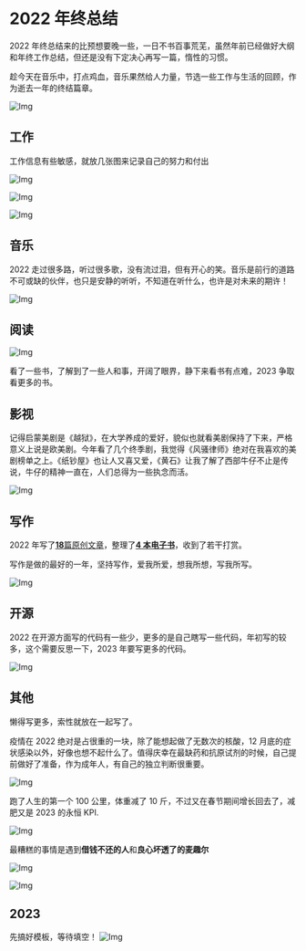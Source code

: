 # 2022 年终总结

2022 年终总结来的比预想要晚一些，一日不书百事荒芜，虽然年前已经做好大纲和年终工作总结，但还是没有下定决心再写一篇，惰性的习惯。

趁今天在音乐中，打点鸡血，音乐果然给人力量，节选一些工作与生活的回顾，作为逝去一年的终结篇章。

![Img](http://static.trumandu.top/yank-note-picgo-img-20230222203806.png)

## 工作

工作信息有些敏感，就放几张图来记录自己的努力和付出

![Img](http://static.trumandu.top/yank-note-picgo-img-20230222204022.png)

![Img](http://static.trumandu.top/yank-note-picgo-img-20230222204052.png)

![Img](http://static.trumandu.top/yank-note-picgo-img-20230222204353.png)

## 音乐

2022 走过很多路，听过很多歌，没有流过泪，但有开心的笑。音乐是前行的道路不可或缺的伙伴，也只是安静的听听，不知道在听什么，也许是对未来的期许！

![Img](http://static.trumandu.top/yank-note-picgo-img-20230222205635.png)

## 阅读

![Img](http://static.trumandu.top/yank-note-picgo-img-20230222205806.png)

看了一些书，了解到了一些人和事，开阔了眼界，静下来看书有点难，2023 争取看更多的书。

## 影视

记得启蒙美剧是《越狱》，在大学养成的爱好，貌似也就看美剧保持了下来，严格意义上说是欧美剧。今年看了几个终季剧，我觉得《风骚律师》绝对在我喜欢的美剧榜单之上。《纸钞屋》也让人又喜又爱，《黄石》让我了解了西部牛仔不止是传说，牛仔的精神一直在，人们总得为一些执念而活。

![Img](http://static.trumandu.top/yank-note-picgo-img-20230222211103.png)

## 写作

2022 年写了[**18**篇原创文章](http://blog.trumandu.top/archives/)，整理了[**4 本电子书**](http://book.trumandu.top/)，收到了若干打赏。

写作是做的最好的一年，坚持写作，爱我所爱，想我所想，写我所写。

![Img](http://static.trumandu.top/yank-note-picgo-img-20230222213943.png)

## 开源

2022 在开源方面写的代码有一些少，更多的是自己瞎写一些代码，年初写的较多，这个需要反思一下，2023 年要写更多的代码。

![Img](http://static.trumandu.top/yank-note-picgo-img-20230222211645.png)

## 其他

懒得写更多，索性就放在一起写了。

疫情在 2022 绝对是占很重的一块，除了能想起做了无数次的核酸，12 月底的症状感染以外，好像也想不起什么了。值得庆幸在最缺药和抗原试剂的时候，自己提前做好了准备，作为成年人，有自己的独立判断很重要。

![Img](http://static.trumandu.top/yank-note-picgo-img-20230222212650.jpg)

跑了人生的第一个 100 公里，体重减了 10 斤，不过又在春节期间增长回去了，减肥又是 2023 的永恒 KPI.

![Img](http://static.trumandu.top/yank-note-picgo-img-20230222212317.png)

最糟糕的事情是遇到**借钱不还的人**和**良心坏透了的麦趣尔**

![Img](http://static.trumandu.top/yank-note-picgo-img-20230222212941.jpg)

![Img](http://static.trumandu.top/yank-note-picgo-img-20230222214848.png)

## 2023

先搞好模板，等待填空！
![Img](http://static.trumandu.top/yank-note-picgo-img-20230222214631.png)
